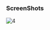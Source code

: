 ### ScreenShots

![4](https://github.com/user-attachments/assets/7e21d045-5b77-42eb-b985-3ef6eba09127)
